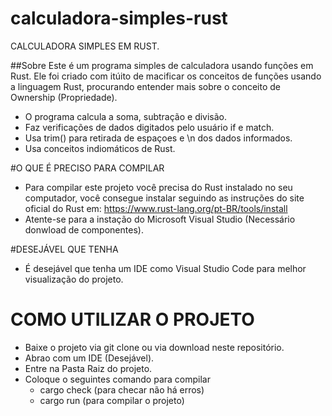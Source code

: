 # calculadora-simples-rust

CALCULADORA SIMPLES EM RUST.

##Sobre
Este é um programa simples de calculadora usando funções em Rust. Ele foi criado com itúito de macificar os conceitos de funções usando a linguagem Rust, procurando entender mais sobre o conceito de Ownership (Propriedade). 
- O programa calcula a soma, subtração e divisão.
- Faz verificações de dados digitados pelo usuário if e match.
- Usa trim() para retirada de espaçoes e \n dos dados informados.
- Usa conceitos indiomáticos de Rust.
  
#O QUE É PRECISO PARA COMPILAR
- Para compilar este projeto você precisa do Rust instalado no seu computador, você consegue instalar seguindo as instruções do site oficial do Rust em: https://www.rust-lang.org/pt-BR/tools/install
- Atente-se para a instação do Microsoft Visual Studio (Necessário donwload de componentes).

#DESEJÁVEL QUE TENHA
- É desejável que tenha um IDE como Visual Studio Code para melhor visualização do projeto.
  
# COMO UTILIZAR O PROJETO
- Baixe o projeto via git clone ou via download neste repositório.
- Abrao com um IDE (Desejável).
- Entre na Pasta Raiz do projeto.
- Coloque o seguintes comando para compilar
  - cargo check (para checar não há erros)
  - cargo run (para compilar o projeto)

 
